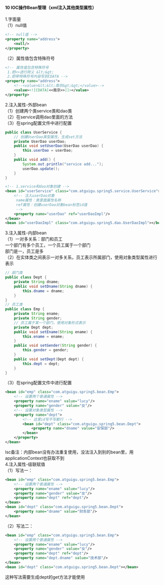 #### 10 IOC操作Bean管理（xml注入其他类型属性）
1.字面量  
（1）null值  
```xml
<!-- null值 -->
<property name="address">
    <null/>
</property>
```
（2）属性值包含特殊符号  
```xml
<!-- 属性值包含特殊符号
 1.把<>进行转义 &lt;&gt;
 2.把带特殊符号内容写到CDATA -->
<property name="address">
    <!--<value>&lt;&lt;南京&gt;&gt;</value>-->
    <value><![CDATA[<<南京>>]]></value>
</property>
```
2.注入属性-外部bean  
（1）创建两个类service类和dao类  
（2）在service调用dao里面的方法  
（3）在spring配置文件中进行配置  
```java
public class UserService {
    // 创建UserDao类型属性，生成set方法
    private UserDao userDao;
    public void setUserDao(UserDao userDao) {
        this.userDao = userDao;
    }
    public void add() {
        System.out.println("service add...");
        userDao.update();
    }
}
```
```xml
<!-- 1.service和dao对象创建 -->
<bean id="userService" class="com.atguigu.spring5.service.UserService">
    <!-- 注入userDao对象
     name属性：类里面属性名称
     ref属性：创建userDao对象bean标签id值
     -->
    <property name="userDao" ref="userDaoImpl"/>
</bean>
<bean id="userDaoImpl" class="com.atguigu.spring5.dao.UserDaoImpl"></bean>
```
3.注入属性-内部bean  
（1）一对多关系：部门和员工  
一个部门有多个员工，一个员工属于一个部门  
部门是一，员工是多  
（2）在实体类之间表示一对多关系，员工表示所属部门，使用对象类型属性进行表示  
```java
// 部门类
public class Dept {
    private String dname;
    public void setDname(String dname) {
        this.dname = dname;
    }
}
// 员工类
public class Emp {
    private String ename;
    private String gender;
    // 员工属于某一个部门，使用对象形式表示
    private Dept dept;
    public void setEname(String ename) {
        this.ename = ename;
    }
    public void setGender(String gender) {
        this.gender = gender;
    }
    public void setDept(Dept dept) {
        this.dept = dept;
    }
}
```
（3）在spring配置文件中进行配置
```xml
<bean id="emp" class="com.atguigu.spring5.bean.Emp">
    <!-- 设置两个普通属性 -->
    <property name="ename" value="lucy"/>
    <property name="gender" value="女"/>
    <!-- 设置对象类型属性 -->
    <property name="dept">
        <!-- 这里id写不写都行 -->
        <bean id="dept" class="com.atguigu.spring5.bean.Dept">
            <property name="dname" value="安保部"/>
        </bean>
    </property>
</bean>
```
lsc备注：内部bean没有办法重复使用，没法注入到别的bean里，用applicationContext也获取不到  
4.注入属性-级联赋值  
（1）写法一：  
```xml
<bean id="emp" class="com.atguigu.spring5.bean.Emp">
    <!-- 设置两个普通属性 -->
    <property name="ename" value="lucy"/>
    <property name="gender" value="女"/>
    <property name="dept" ref="dept"/>
</bean>
<bean id="dept" class="com.atguigu.spring5.bean.Dept">
    <property name="dname" value="财务部"/>
</bean>
```
（2）写法二：  
```xml
<bean id="emp" class="com.atguigu.spring5.bean.Emp">
    <!-- 设置两个普通属性 -->
    <property name="ename" value="lucy"/>
    <property name="gender" value="女"/>
    <property name="dept" ref="dept"/>
    <property name="dept.dname" value="技术部"/>
</bean>
<bean id="dept" class="com.atguigu.spring5.bean.Dept"></bean>
```
这种写法需要生成dept的get方法才能使用